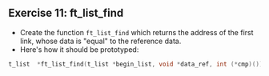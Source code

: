 ## Exercise 11: ft_list_find

- Create the function `ft_list_find` which returns the address of the first link, whose data is "equal" to the reference data.
- Here's how it should be prototyped:
```c
t_list	*ft_list_find(t_list *begin_list, void *data_ref, int (*cmp)());
```

